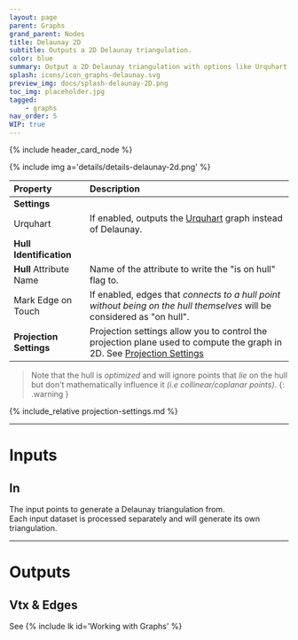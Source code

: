 ```yaml
---
layout: page
parent: Graphs
grand_parent: Nodes
title: Delaunay 2D
subtitle: Outputs a 2D Delaunay triangulation.
color: blue
summary: Output a 2D Delaunay triangulation with options like Urquhart graph, hull identification, and projection settings.
splash: icons/icon_graphs-delaunay.svg
preview_img: docs/splash-delaunay-2D.png
toc_img: placeholder.jpg
tagged: 
    - graphs
nav_order: 5
WIP: true
---
```


{% include header_card_node %}

{% include img a='details/details-delaunay-2d.png' %} 

| Property       | Description          |
|:-------------|:------------------|
|**Settings**||
| Urquhart           | If enabled, outputs the [Urquhart](https://en.wikipedia.org/wiki/Urquhart_graph) graph instead of Delaunay.  |
|**Hull Identification**||
| **Hull** Attribute Name           | Name of the attribute to write the "is on hull" flag to. |
| Mark Edge on Touch           | If enabled, edges that *connects to a hull point without being on the hull themselves* will be considered as "on hull". |
|**Projection Settings**| Projection settings allow you to control the projection plane used to compute the graph in 2D. See [Projection Settings](#projection-settings)|

> Note that the hull is *optimized* and will ignore points that *lie* on the hull but don't mathematically influence it *(i.e collinear/coplanar points)*.
{: .warning }

{% include_relative projection-settings.md %}

---
# Inputs
## In
The input points to generate a Delaunay triangulation from.  
Each input dataset is processed separately and will generate its own triangulation.

---
# Outputs
## Vtx & Edges
See {% include lk id='Working with Graphs' %}